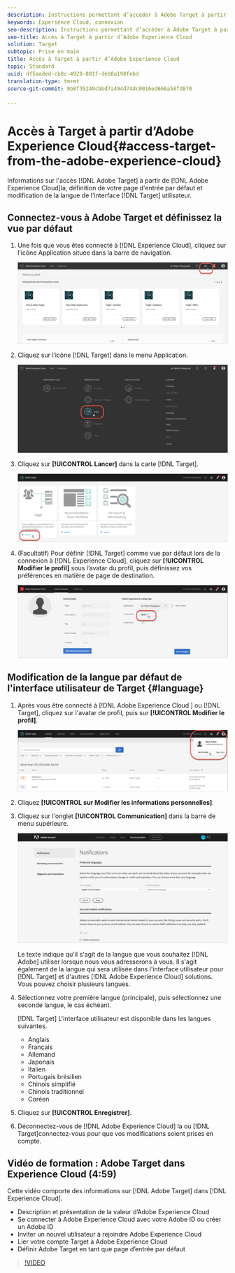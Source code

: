 ```yaml
---
description: Instructions permettant d’accéder à Adobe Target à partir d’Adobe Experience Cloud.
keywords: Experience Cloud, connexion
seo-description: Instructions permettant d’accéder à Adobe Target à partir d’Adobe Experience Cloud.
seo-title: Accès à Target à partir d’Adobe Experience Cloud
solution: Target
subtopic: Prise en main
title: Accès à Target à partir d’Adobe Experience Cloud
topic: Standard
uuid: df5aaded-cb8c-4929-801f-deb0a190febd
translation-type: tm+mt
source-git-commit: 9b8f39240cbbd7a494d74dc0016ed666a58fd870

---
```



# Accès à Target à partir d’Adobe Experience Cloud{#access-target-from-the-adobe-experience-cloud}

Informations sur l&#39;accès [!DNL Adobe Target] à partir de [!DNL Adobe Experience Cloud]la, définition de votre page d&#39;entrée par défaut et modification de la langue de l&#39;interface [!DNL Target] utilisateur.

## Connectez-vous à Adobe Target et définissez la vue par défaut

1. Une fois que vous êtes connecté à [!DNL Experience Cloud], cliquez sur l’icône Application située dans la barre de navigation.

   ![icône de l&#39;application](/help/c-intro/assets/appmenu-new.png)

1. Cliquez sur l’icône [!DNL Target] dans le menu Application.

   ![Icône Cible](/help/c-intro/assets/appmenu-target-new.png)

1. Cliquez sur **[!UICONTROL Lancer]** dans la carte [!DNL Target].

   ![Lancement de Target](/help/c-intro/assets/target-launch-new.png)

1. (Facultatif) Pour définir [!DNL Target] comme vue par défaut lors de la connexion à [!DNL Experience Cloud], cliquez sur **[!UICONTROL Modifier le profil]** sous l’avatar du profil, puis définissez vos préférences en matière de page de destination.

   ![Landing page](/help/c-intro/assets/pagepref-new.png)

## Modification de la langue par défaut de l&#39;interface utilisateur de Target {#language}

1. Après vous être connecté à [!DNL Adobe Experience Cloud ] ou [!DNL Target], cliquez sur l&#39;avatar de profil, puis sur **[!UICONTROL Modifier le profil]**.

   ![Editer le profil](/help/c-intro/assets/change-language.png)

1. Cliquez **[!UICONTROL sur Modifier les informations personnelles]**.

1. Cliquez sur l&#39;onglet **[!UICONTROL Communication]** dans la barre de menu supérieure.

   ![Langues préférées](/help/c-intro/assets/prefered-language.png)

   Le texte indique qu&#39;il s&#39;agit de la langue que vous souhaitez [!DNL Adobe] utiliser lorsque nous vous adresserons à vous. Il s&#39;agit également de la langue qui sera utilisée dans l&#39;interface utilisateur pour [!DNL Target] et d&#39;autres [!DNL Adobe Experience Cloud] solutions. Vous pouvez choisir plusieurs langues.

1. Sélectionnez votre première langue (principale), puis sélectionnez une seconde langue, le cas échéant.

   [!DNL Target] L&#39;interface utilisateur est disponible dans les langues suivantes.

   * Anglais
   * Français
   * Allemand
   * Japonais
   * Italien
   * Portugais brésilien
   * Chinois simplifié
   * Chinois traditionnel
   * Coréen

1. Cliquez sur **[!UICONTROL Enregistrer]**.

1. Déconnectez-vous de [!DNL Adobe Experience Cloud] la ou [!DNL Target]connectez-vous pour que vos modifications soient prises en compte.

## Vidéo de formation : Adobe Target dans Experience Cloud (4:59)

Cette vidéo comporte des informations sur [!DNL Adobe Target] dans [!DNL Experience Cloud].

* Description et présentation de la valeur d’Adobe Experience Cloud
* Se connecter à Adobe Experience Cloud avec votre Adobe ID ou créer un Adobe ID
* Inviter un nouvel utilisateur à rejoindre Adobe Experience Cloud
* Lier votre compte Target à Adobe Experience Cloud
* Définir Adobe Target en tant que page d’entrée par défaut

>[!VIDEO](https://www.youtube.com/watch?v=7lwYrYC7vdM)